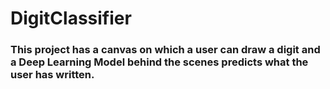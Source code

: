 # DigitClassifier

### This project has  a canvas on which a user can draw a digit and a Deep Learning Model behind the scenes predicts what the user has written. 
